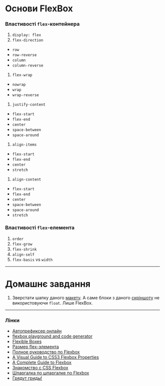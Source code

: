 # Основи FlexBox
### Властивості `flex`-контейнера
1. `display: flex`
1. `flex-direction`
  - `row`
  - `row-reverse`
  - `column`
  - `column-reverse`
1. `flex-wrap`
  - `nowrap`
  - `wrap`
  - `wrap-reverse`
1. `justify-content`
  - `flex-start`
  - `flex-end`
  - `center`
  - `space-between`
  - `space-around`
1. `align-items`
  - `flex-start`
  - `flex-end`
  - `center`
  - `stretch`
1. `align-content`
  - `flex-start`
  - `flex-end`
  - `center`
  - `space-between`
  - `space-around`
  - `stretch`

### Властивості `flex`-елемента
1. `order`
1. `flex-grow`
1. `flex-shrink`
1. `align-self`
1. `flex-basis` vs `width`

---
# Домашнє завдання
1. Зверстати шапку даного [макету](https://www.dropbox.com/s/oq6apyqrara7b4a/09_contact.psd?dl=0). А саме блоки з даного [скріншоту](http://screencast.com/t/gN7BwG27mdP) не використовуючи `float`. Лише FlexBox.

---
### Лінки
- [Автопрефиксер онлайн](https://autoprefixer.github.io/)
- [flexbox playground and code generator](http://the-echoplex.net/flexyboxes/)
- [Flexible Boxes](http://flexible-boxes.wstone.io/)
- [Размер flex-элемента](http://shpargalkablog.ru/2016/05/flex.html)
- [Полное руководство по Flexbox](http://frontender.info/a-guide-to-flexbox/)
- [A Visual Guide to CSS3 Flexbox Properties](https://scotch.io/tutorials/a-visual-guide-to-css3-flexbox-properties)
- [A Complete Guide to Flexbox](https://css-tricks.com/snippets/css/a-guide-to-flexbox/)
- [Знакомство с CSS Flexbox](https://youtu.be/7Lg-438gAc8?list=PLqHlAwsJRxAPs942EdJ1akeWpOg2yatiM)
- [Шпаргалка по шпаргалке по Flexbox](http://css-live.ru/articles-css/shpargalka-po-shpargalke-po-flexbox.html)
- [Грядут гриды!](http://css-live.ru/verstka/gryadut-gridy.html)  